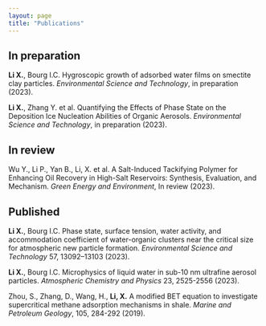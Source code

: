 ```yaml
---
layout: page
title: "Publications"
---
```


## In preparation ##
**Li X.**, Bourg I.C. Hygroscopic growth of adsorbed water films on smectite clay particles. *Environmental Science and Technology*, in preparation (2023).

**Li X.**, Zhang Y. et al. Quantifying the Effects of Phase State on the Deposition Ice Nucleation Abilities of Organic Aerosols. *Environmental Science and Technology*, in preparation (2023).

## In review ##
Wu Y., Li P., Yan B., Li, X. et al. A Salt-Induced Tackifying Polymer for Enhancing Oil Recovery in High-Salt Reservoirs: Synthesis, Evaluation, and Mechanism. *Green Energy and Environment*, In review (2023).

## Published ##
**Li X.**, Bourg I.C. Phase state, surface tension, water activity, and accommodation coefficient of water-organic clusters near the critical size for atmospheric new particle formation. *Environmental Science and Technology* 57, 13092–13103 (2023).

**Li X.**, Bourg I.C. Microphysics of liquid water in sub-10 nm ultrafine aerosol particles. *Atmospheric Chemistry and Physics* 23, 2525-2556 (2023).

Zhou, S., Zhang, D., Wang, H., **Li, X.** A modified BET equation to investigate supercritical methane adsorption mechanisms in shale. *Marine and Petroleum Geology*, 105, 284-292 (2019).





